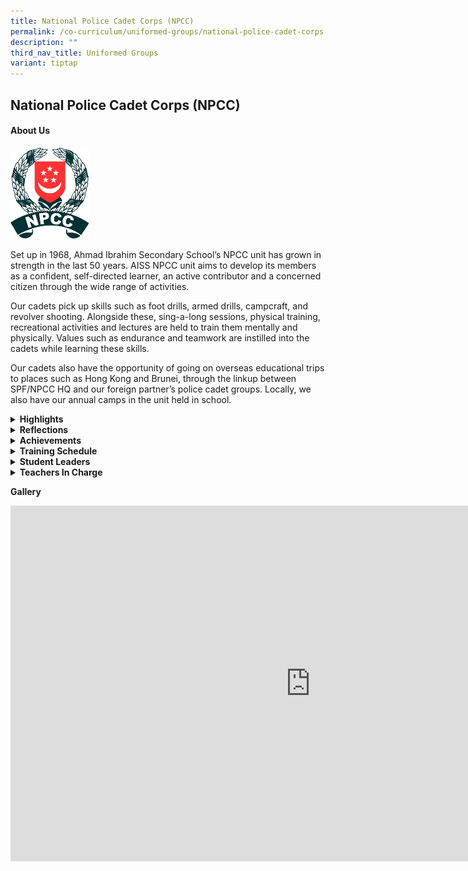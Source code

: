 ```yaml
---
title: National Police Cadet Corps (NPCC)
permalink: /co-curriculum/uniformed-groups/national-police-cadet-corps-npcc/
description: ""
third_nav_title: Uniformed Groups
variant: tiptap
---
```

<h2>National Police Cadet Corps (NPCC)</h2>
<h4><strong>About Us</strong></h4>
<div class="isomer-image-wrapper">
<img style="width: 25%;" height="auto" width="100%" src="/images/logo.png">
</div>
<p>Set up in 1968, Ahmad Ibrahim Secondary School’s NPCC unit has grown in
strength in the last 50 years. AISS NPCC unit aims to develop its members
as a confident, self-directed learner, an active contributor and a concerned
citizen through the wide range of activities.</p>
<p>Our cadets pick up skills such as foot drills, armed drills, campcraft,
and revolver shooting. Alongside these, sing-a-long sessions, physical
training, recreational activities and lectures are held to train them mentally
and physically. Values such as endurance and teamwork are instilled into
the cadets while learning these skills.&nbsp;</p>
<p>Our cadets also have the opportunity of going on overseas educational
trips to places such as Hong Kong and Brunei, through the linkup between
SPF/NPCC HQ and our foreign partner’s police cadet groups. Locally, we
also have our annual camps in the unit held in school.</p>
<p></p>
<div data-type="detailGroup" class="isomer-accordion-group isomer-accordion isomer-accordion-white">
<details class="isomer-details">
<summary><strong>Highlights</strong>
</summary>
<div data-type="detailsContent" class="isomer-details-content">
<p>Due to the easing of Covid-19 restrictions, this has allowed cadets to
attend various NPCC activities throughout the year. Cadets were given various
opportunities to attend learning journeys to police establishments such
as Police Heritage Centre and visits to Yishun Neighbourhood Police Centre,
Area Camps and participate in NPCC-related competitions such as the inter-unit
Crime Scene Investigation (CSI) Competition, in which our unit placed 8th
among the 123 participating schools. As AI NPCC continues to strive despite
of all the challenges and obstacles, let’s aim for more remarkable accomplishments
and reaching new heights together. Onwards, AI NPCC!
<br>
<br>AI NPCC Website: <a href="https://sites.google.com/moe.edu.sg/ai-npcc/home" rel="noopener noreferrer nofollow" target="_blank">https://sites.google.com/moe.edu.sg/ai-npcc/home</a>
</p>
</div>
</details>
</div>
<div data-type="detailGroup" class="isomer-accordion-group isomer-accordion isomer-accordion-white">
<details class="isomer-details">
<summary><strong>Reflections</strong>
</summary>
<div data-type="detailsContent" class="isomer-details-content">
<blockquote>
<p><em>“Through my journey in NPCC, I was faced&nbsp; with many challenges that helped develop my leadership skills and teamwork. Every experience builds a sense of responsibility and discipline in me. As I reflect on this journey, I deeply appreciate the friendships I made along the way, the support I received from those around me and&nbsp; the meaningful lessons I learned that will guide me in my future endeavours. I truly have no regret choosing NPCC as my first option!”</em>
</p>
<p><strong>-SGT (NPCC) AMANDA LIEW JING XI, 3 Excellence (2024)</strong>
</p>
</blockquote>
</div>
</details>
</div>
<div data-type="detailGroup" class="isomer-accordion-group isomer-accordion isomer-accordion-white">
<details class="isomer-details">
<summary><strong>Achievements</strong>
</summary>
<div data-type="detailsContent" class="isomer-details-content">
<p><strong>Unit Overall Proficiency Award (UOPA) </strong>
<br>2016 : Gold Award
<br>2017 : Gold Award
<br>2018 : Gold Award
<br>2019 : Gold Award
<br>2020 : Gold Award
<br>2021 : Suspended
<br>2022 : Gold Award
<br>2023 : Gold Award
<br>2024 : Gold Award
<br>
<br><strong>Best Unit Cadet </strong>
<br>2012 : SSG Li Jian Xing &amp; SSG Nur Aqilah Diyanah
<br>2013 : SSG Md Shahirul Shukor &amp; SSG Sen Shu Hui
<br>2014 : SSG Adam Malik &amp; SSG Soh Yu Qi
<br>2015 : SSG Jet Law &amp; SSG Vivian Quek
<br>2016 : SSG Kenneth Chia &amp; SSG Jessica Lim
<br>2017 : SI Kwok Si-yang &amp; SSG Partiban Tharani
<br>2018 : SSG Girish S/O Balakrishnan &amp; SSG Chen Huixin
<br>2020 : SSG Raihanatunnisa &amp; SSG Ng Wei An Ryan
<br>2021: SGT D S Jayin &amp; SGT Song Zi Qi Gladys
<br>2022: SI D S Jayin &amp; SSG Aalysha
<br>2023: SSG Saeed Muntasir Bin Mohamed Abusali &amp; SI Nur Nayli Binte
Romi Sofhian
<br>2024: SSG Ong Yi Nuo Angelina (Wang Yinuo) &amp; SSG Mohammad Khairyl
Redzuan Bin Mohammad Hanip
<br><strong><br>SPF-NPCC Badge Awardee</strong> 
<br>2017 : SI Kwok Si-yang
<br>2018 : SSG Wang Le Chen
<br>2020 : SI Ho Zheng Yang Xanthus
<br>2021 : SI Tan Cinn Yui
<br>2022 : SI D S Jayin &amp; SSG Irka Adlina
<br>2023 : SI Nur Nayli &amp; SSG Saeed Muntasir
<br>2024 : SI Nur Zafirah Insyirah Binte Zainal Abidin, SSG Lim Jun Hui, Lucas
&amp; SSG Goh Yun Hong, Collin
<br>
</p>
</div>
</details>
</div>
<div data-type="detailGroup" class="isomer-accordion-group isomer-accordion isomer-accordion-white">
<details class="isomer-details">
<summary><strong>Training Schedule</strong>
</summary>
<div data-type="detailsContent" class="isomer-details-content">
<p><strong>Wednesday</strong> 
<br>3pm to 5pm</p>
<p><strong>Friday </strong>
<br>2.30pm to 5pm</p>
<p><strong><em>Note:</em></strong><em> Cadet Leaders will end by 5.30pm.</em>
</p>
<p></p>
<div class="iframe-wrapper">
<iframe style="border:solid 1px #777" height="600" width="800" allowfullscreen="true" frameborder="0" src="https://calendar.google.com/calendar/embed?height=600&amp;wkst=1&amp;ctz=Asia%2FSingapore&amp;showPrint=0&amp;src=bW9lLmVkdS5zZ192Y2c2M3FmbmJkNWRvZ3V0cG8xZG1zNmVhc0Bncm91cC5jYWxlbmRhci5nb29nbGUuY29t&amp;color=%233F51B5"></iframe>
</div>
</div>
</details>
</div>
<div data-type="detailGroup" class="isomer-accordion-group isomer-accordion isomer-accordion-white">
<details class="isomer-details">
<summary><strong>Student Leaders</strong>
</summary>
<div data-type="detailsContent" class="isomer-details-content">
<p><strong>AISS NPCC Unit Executive Committee 24/25 </strong>
<br><strong>Chairman</strong>
<br>CPL (NPCC) AMANDA LIEW JING XI
<br><strong>Vice-Chairman</strong>
<br>CPL (NPCC) MAGSINO PIO MARTIN GARCIA
<br><strong>Secretary</strong>
<br>CPL (NPCC) KDYS TAN ROSEANNE
<br>
<br><strong>Training Unit </strong>
<br><strong>Head, Training</strong>
<br>CPL (NPCC) NG YU XUAN CONSTANCE
<br><strong>Member</strong>
<br>CPL (NPCC) SAKINAH BINTE SHEIKH IDRIS
<br>CPL (NPCC) EUGENE CHEOK JIA RUI
<br>
<br><strong>Head, Testing</strong>
<br>CPL (NPCC) AHMAD ZAQY BIN JASNI
<br><strong>Member</strong>
<br>CPL (NPCC) SERENA SREE D/O RAGURAMAN DEVAR
<br>CPL (NPCC) INSYIRAH ANDRIYANINGSIH BINTE ISMAIL
<br>
<br><strong>Function &amp; Activity Department <br>Head, FA</strong>
<br>CPL (NPCC) MUHAMMAD FAKHRY DANISH BIN KAHARUDIN
<br>CPL(NPCC) NUR MARSYA DANIA BINTE DAHLAN
<br><strong>Member</strong>
<br>CPL (NPCC) INSYIRAH ANDRIYANINGSIH BINTE ISMAIL <em>(Welfare) </em>
<br>CPL (NPCC) ANG QI SI, ASHLEE <em>(Media &amp; Publications) </em>
<br><strong>Assisting</strong>
<br>CPL (NPCC) LIN YUHAN
<br>CPL (NPCC) SAKINAH BINTE SHEIKH IDRIS
<br>CPL (NPCC) SERENA SREE D/O RAGURAMAN DEVAR
<br>CPL (NPCC) MUHAMMAD IZZ AMANI BIN MOHD FAIZAL <em>(Games)</em>
<br><strong>Assisting</strong>
<br>CPL (NPCC) CHIEW ADON (JIANG WEIDONG), CPL (NPCC) NAURUS ZINNEERA
<br>CPL (NPCC) PUTRI NOR ASHURA BINTE JOHANI <em>(Safety I/C)</em> 
<br><strong>Assisting</strong>
<br>CPL (NPCC) NUR ARYA TAQIAH BINTE MOHAMAD NOOR AZHAR
<br>
<br><strong>Logistic Department Quarter Master</strong>
<br>CPL (NPCC) NAURUS ZINNEERA
<br>CPL (NPCC) NUR ARYA TAQIAH BINTE MOHAMAD NOOR AZHAR</p>
</div>
</details>
</div>
<div data-type="detailGroup" class="isomer-accordion-group isomer-accordion isomer-accordion-white">
<details class="isomer-details">
<summary><strong>Teachers In Charge</strong>
</summary>
<div data-type="detailsContent" class="isomer-details-content">
<p><strong>Ms Ow Hui Mei Wendy (OIC)<br>Contact:&nbsp;<a href="mailto:ow_hui_mei_wendy@moe.edu.sg" rel="noopener noreferrer nofollow" target="">ow_hui_mei_wendy@moe.edu.sg</a></strong>
</p>
<p>Ms Kasturi d/o Manoselvam
<br>Mr Mohd Imran Ishak
<br>Ms Siti Salmiah
<br>Mr Saravanan Govindan</p>
</div>
</details>
</div>
<p><strong>Gallery</strong>
</p>
<div class="iframe-wrapper">
<iframe height="569" width="960" allowfullscreen="true" frameborder="0" src="https://docs.google.com/presentation/d/e/2PACX-1vTXIeCrEw6er6O_0Xd_WMu7ZRRSzgg9VheWtFSuKePKoYt7mmNmawC_8PgkvrvfkLU0v5Yf-1QQ92CN/embed?start=true&amp;loop=true&amp;delayms=3000"></iframe>
</div>
<p></p>